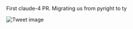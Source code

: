 First claude-4 PR. Migrating us from pyright to ty


![Tweet image](/asset/crosspoast/GrkhO41agAA-xt1.jpg)

